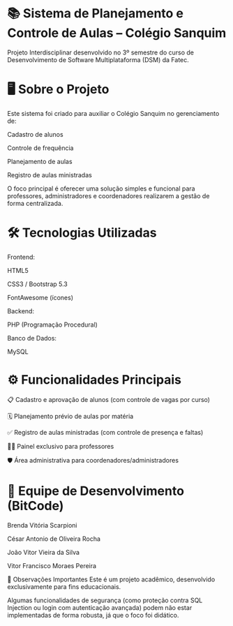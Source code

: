 # 📚 Sistema de Planejamento e Controle de Aulas – Colégio Sanquim
Projeto Interdisciplinar desenvolvido no 3º semestre do curso de Desenvolvimento de Software Multiplataforma (DSM) da Fatec.

# 🖥 Sobre o Projeto
Este sistema foi criado para auxiliar o Colégio Sanquim no gerenciamento de:

Cadastro de alunos

Controle de frequência

Planejamento de aulas

Registro de aulas ministradas

O foco principal é oferecer uma solução simples e funcional para professores, administradores e coordenadores realizarem a gestão de forma centralizada.

# 🛠 Tecnologias Utilizadas
Frontend:

HTML5

CSS3 / Bootstrap 5.3

FontAwesome (ícones)

Backend:

PHP (Programação Procedural)

Banco de Dados:

MySQL

# ⚙ Funcionalidades Principais
📋 Cadastro e aprovação de alunos (com controle de vagas por curso)

🗓 Planejamento prévio de aulas por matéria

✅ Registro de aulas ministradas (com controle de presença e faltas)

🧑‍🏫 Painel exclusivo para professores

🛡 Área administrativa para coordenadores/administradores

# 👥 Equipe de Desenvolvimento (BitCode)
Brenda Vitória Scarpioni

César Antonio de Oliveira Rocha

João Vitor Vieira da Silva

Vitor Francisco Moraes Pereira

📌 Observações Importantes
Este é um projeto acadêmico, desenvolvido exclusivamente para fins educacionais.

Algumas funcionalidades de segurança (como proteção contra SQL Injection ou login com autenticação avançada) podem não estar implementadas de forma robusta, já que o foco foi didático.
